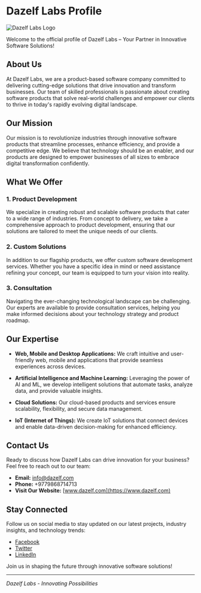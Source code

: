 # Dazelf Labs Profile

![Dazelf Labs Logo](https://pawanrajbhatta.com.np/public/uploads/dazelflabs-1692455596.png)

Welcome to the official profile of Dazelf Labs – Your Partner in Innovative Software Solutions!

## About Us

At Dazelf Labs, we are a product-based software company committed to delivering cutting-edge solutions that drive innovation and transform businesses. Our team of skilled professionals is passionate about creating software products that solve real-world challenges and empower our clients to thrive in today's rapidly evolving digital landscape.

## Our Mission

Our mission is to revolutionize industries through innovative software products that streamline processes, enhance efficiency, and provide a competitive edge. We believe that technology should be an enabler, and our products are designed to empower businesses of all sizes to embrace digital transformation confidently.

## What We Offer

### 1. Product Development

We specialize in creating robust and scalable software products that cater to a wide range of industries. From concept to delivery, we take a comprehensive approach to product development, ensuring that our solutions are tailored to meet the unique needs of our clients.

### 2. Custom Solutions

In addition to our flagship products, we offer custom software development services. Whether you have a specific idea in mind or need assistance refining your concept, our team is equipped to turn your vision into reality.

### 3. Consultation

Navigating the ever-changing technological landscape can be challenging. Our experts are available to provide consultation services, helping you make informed decisions about your technology strategy and product roadmap.

## Our Expertise

- **Web, Mobile and Desktop Applications:** We craft intuitive and user-friendly web, mobile and applications that provide seamless experiences across devices.

- **Artificial Intelligence and Machine Learning:** Leveraging the power of AI and ML, we develop intelligent solutions that automate tasks, analyze data, and provide valuable insights.

- **Cloud Solutions:** Our cloud-based products and services ensure scalability, flexibility, and secure data management.

- **IoT (Internet of Things):** We create IoT solutions that connect devices and enable data-driven decision-making for enhanced efficiency.

## Contact Us

Ready to discuss how Dazelf Labs can drive innovation for your business? Feel free to reach out to our team:

- **Email:** info@dazelf.com
- **Phone:** +9779868714713
- **Visit Our Website:** [www.dazelf.com](https://www.dazelf.com)

## Stay Connected

Follow us on social media to stay updated on our latest projects, industry insights, and technology trends:

- [Facebook](https://www.facebook.com/DazelfLabs)
- [Twitter](https://www.twitter.com/DazelfLabs)
- [LinkedIn](https://www.linkedin.com/company/dazelf-labs)

Join us in shaping the future through innovative software solutions!

---

*Dazelf Labs - Innovating Possibilities*
